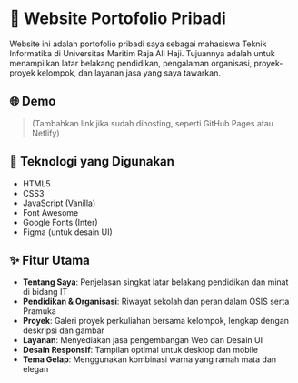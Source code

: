 # 💼 Website Portofolio Pribadi

Website ini adalah portofolio pribadi saya sebagai mahasiswa Teknik Informatika di Universitas Maritim Raja Ali Haji. Tujuannya adalah untuk menampilkan latar belakang pendidikan, pengalaman organisasi, proyek-proyek kelompok, dan layanan jasa yang saya tawarkan.

## 🌐 Demo

> (Tambahkan link jika sudah dihosting, seperti GitHub Pages atau Netlify)

## 🚀 Teknologi yang Digunakan
- HTML5
- CSS3
- JavaScript (Vanilla)
- Font Awesome
- Google Fonts (Inter)
- Figma (untuk desain UI)

## ✨ Fitur Utama
- **Tentang Saya**: Penjelasan singkat latar belakang pendidikan dan minat di bidang IT
- **Pendidikan & Organisasi**: Riwayat sekolah dan peran dalam OSIS serta Pramuka
- **Proyek**: Galeri proyek perkuliahan bersama kelompok, lengkap dengan deskripsi dan gambar
- **Layanan**: Menyediakan jasa pengembangan Web dan Desain UI
- **Desain Responsif**: Tampilan optimal untuk desktop dan mobile
- **Tema Gelap**: Menggunakan kombinasi warna yang ramah mata dan elegan
